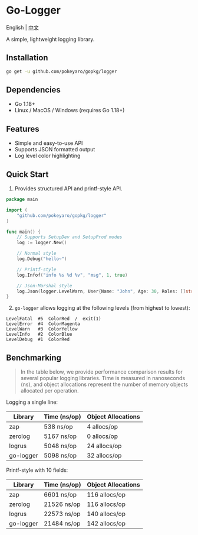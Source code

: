 # Go-Logger

English | [中文](README_ZH_CN.md)

A simple, lightweight logging library.


## Installation

```bash
go get -u github.com/pokeyaro/gopkg/logger
```


## Dependencies

- Go 1.18+
- Linux / MacOS / Windows (requires Go 1.18+)


## Features

- Simple and easy-to-use API
- Supports JSON formatted output
- Log level color highlighting


## Quick Start

1. Provides structured API and printf-style API.

```go
package main

import (
	"github.com/pokeyaro/gopkg/logger"
)

func main() {
	// Supports SetupDev and SetupProd modes
	log := logger.New()

	// Normal style
	log.Debug("hello~")

	// Printf-style
	log.Infof("info %s %d %v", "msg", 1, true)

	// Json-Marshal style
	log.Json(logger.LevelWarn, User{Name: "John", Age: 30, Roles: []string{"Admin", "User"}})
}
```

2. `go-logger` allows logging at the following levels (from highest to lowest):

```textmate
LevelFatal  #5  ColorRed  /  exit(1)
LevelError  #4  ColorMagenta
LevelWarn   #3  ColorYellow
LevelInfo   #2  ColorBlue
LevelDebug  #1  ColorRed
```


## Benchmarking

> In the table below, we provide performance comparison results for several popular logging libraries. Time is measured in nanoseconds (ns), and object allocations represent the number of memory objects allocated per operation.

Logging a single line:

| Library   | Time (ns/op) | Object Allocations |
|-----------|--------------|--------------------|
| zap       | 538 ns/op    | 4 allocs/op        |
| zerolog   | 5167 ns/op   | 0 allocs/op        |
| logrus    | 5048 ns/op   | 24 allocs/op       |
| go-logger | 5098 ns/op   | 32 allocs/op       |

Printf-style with 10 fields:

| Library | Time (ns/op) | Object Allocations |
|---------|--------------|--------------------|
| zap     | 6601 ns/op   | 116 allocs/op      |
| zerolog | 21526 ns/op  | 116 allocs/op      |
| logrus  | 22573 ns/op  | 140 allocs/op      |
| go-logger  | 21484 ns/op  | 142 allocs/op      |
